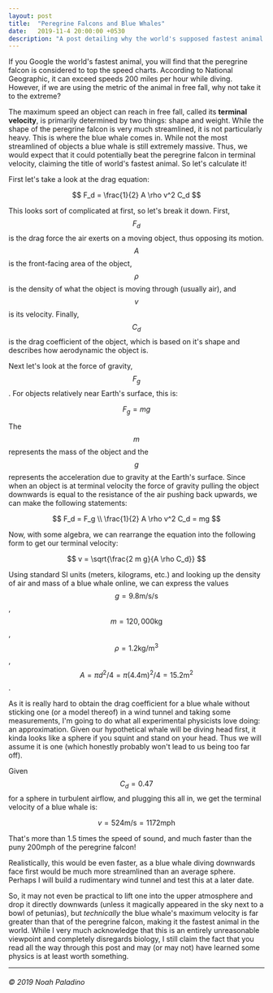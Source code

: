 ```yaml
---
layout: post
title:  "Peregrine Falcons and Blue Whales"
date:   2019-11-4 20:00:00 +0530
description: "A post detailing why the world's supposed fastest animal is a fraud."
---
```


If you Google the world's fastest animal, you will find that the peregrine falcon is considered to top the speed charts. According to National Geographic, it can exceed speeds 200 miles per hour while diving. However, if we are using the metric of the animal in free fall, why not take it to the extreme?

The maximum speed an object can reach in free fall, called its **terminal velocity**, is primarily determined by two things: shape and weight. While the shape of the peregrine falcon is very much streamlined, it is not particularly heavy. This is where the blue whale comes in. While not the most streamlined of objects a blue whale is still extremely massive. Thus, we would expect that it could potentially beat the peregrine falcon in terminal velocity, claiming the title of world's fastest animal. So let's calculate it!


First let's take a look at the drag equation:

$$
F_d =  \frac{1}{2} A \rho v^2 C_d
$$

This looks sort of complicated at first, so let's break it down. First, $$ F_d $$ is the drag force the air exerts on a moving object, thus opposing its motion. $$ A $$ is the front-facing area of the object, $$ \rho $$ is the density of what the object is moving through (usually air), and $$ v $$ is its velocity. Finally, $$ C_d $$ is the drag coefficient of the object, which is based on it's shape and describes how aerodynamic the object is.

Next let's look at the force of gravity, $$ F_g $$. For objects relatively near Earth's surface, this is:

$$
F_g = mg
$$

The $$ m $$ represents the mass of the object and the $$ g $$ represents the acceleration due to gravity at the Earth's surface. Since when an object is at terminal velocity the force of gravity pulling the object downwards is equal to the resistance of the air pushing back upwards, we can make the following statements:

$$
F_d = F_g \\
\frac{1}{2} A \rho v^2 C_d = mg
$$

Now, with some algebra, we can rearrange the equation into the following form to get our terminal velocity:

$$
v = \sqrt{\frac{2 m g}{A \rho C_d}}
$$

Using standard SI units (meters, kilograms, etc.) and looking up the density of air and mass of a blue whale online, we can express the values $$ g=9.8 \mathrm{m/s/s} $$, $$ m = 120,000 \mathrm{kg} $$, $$ \rho = 1.2 \mathrm{kg/m^3} $$, $$ A = \pi d^2 / 4 = \pi (4.4 \mathrm{m})^2 / 4 = 15.2 \mathrm{m^2} $$.

As it is really hard to obtain the drag coefficient for a blue whale without sticking one (or a model thereof) in a wind tunnel and taking some measurements, I'm going to do what all experimental physicists love doing: an approximation. Given our hypothetical whale will be diving head first, it kinda looks like a sphere if you squint and stand on your head. Thus we will assume it is one (which honestly probably won't lead to us being too far off). 

Given $$ C_d = 0.47 $$ for a sphere in turbulent airflow, and plugging this all in, we get the terminal velocity of a blue whale is:

$$
v = 524 \mathrm{m/s} = 1172 \mathrm{mph}
$$

That's more than 1.5 times the speed of sound, and much faster than the puny 200mph of the peregrine falcon!

Realistically, this would be even faster, as a blue whale diving downwards face first would be much more streamlined than an average sphere. Perhaps I will build a rudimentary wind tunnel and test this at a later date.

So, it may not even be practical to lift one into the upper atmosphere and drop it directly downwards (unless it magically appeared in the sky next to a bowl of petunias), but *technically* the blue whale's maximum velocity is far greater than that of the peregrine falcon, making it the fastest animal in the world. While I very much acknowledge that this is an entirely unreasonable viewpoint and completely disregards biology, I still claim the fact that you read all the way through this post and may (or may not) have learned some physics is at least worth something. 


---
###### © 2019 Noah Paladino